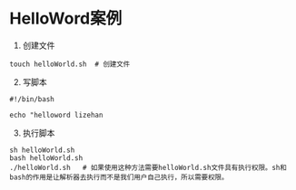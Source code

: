 # HelloWord案例

1. 创建文件

```shell
touch helloWorld.sh  # 创建文件
```

2. 写脚本

```shell
#!/bin/bash

echo "helloword lizehan
```

3. 执行脚本

```shell
sh helloWorld.sh 
bash helloWorld.sh
./helloWorld.sh   # 如果使用这种方法需要helloWorld.sh文件具有执行权限。sh和bash的作用是让解析器去执行而不是我们用户自己执行，所以需要权限。
```

